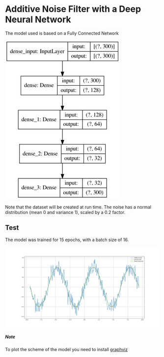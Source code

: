# Additive Noise Filter with a Deep Neural Network

The model used is based on a Fully Connected Network

![](model_plot.png)

Note that the dataset will be created at run time. The noise has a normal distribution (mean 0 and variance 1), scaled by a 0.2 factor.

## Test

The model was trained for 15 epochs, with a batch size of 16.

![](Test_1.png)


##### Note
To plot the scheme of the model you need to install [graphviz](https://graphviz.org/download/)
